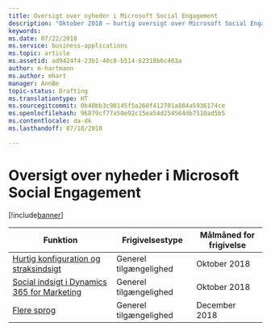 ```yaml
---
title: Oversigt over nyheder i Microsoft Social Engagement
description: "Oktober 2018 – hurtig oversigt over Microsoft Social Engagement"
keywords: 
ms.date: 07/22/2018
ms.service: business-applications
ms.topic: article
ms.assetid: ad9424f4-23b1-40c8-b514-62318b6c463a
author: m-hartmann
ms.author: mhart
manager: AnnBe
topic-status: Drafting
ms.translationtype: HT
ms.sourcegitcommit: 0b40bb3c98145f5a260f412701a884a5936174ce
ms.openlocfilehash: 96879cf77a50e92c15ea54d254564db7510ad5b5
ms.contentlocale: da-dk
ms.lasthandoff: 07/18/2018

---
```


#  <a name="summary-of-whats-new-in-microsoft-social-engagement"></a>Oversigt over nyheder i Microsoft Social Engagement

[!include[banner](../../includes/banner.md)]

| Funktion                                                                                     | Frigivelsestype | Målmåned for frigivelse |
|---------------------------------------------------------------------------------------------|--------------|----------------------|
| [Hurtig konfiguration og straksindsigt](quick-setup.md)                                        | Generel tilgængelighed           | Oktober 2018          |
| [Social indsigt i Dynamics 365 for Marketing](social-insights-dynamics365-marketing.md) | Generel tilgængelighed           | Oktober 2018          |
| [Flere sprog](additional-languages.md)                                           | Generel tilgængelighed           | December 2018         |

